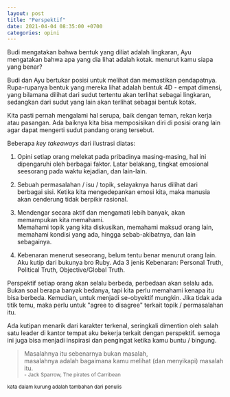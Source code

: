 ```yaml
---
layout: post
title: "Perspektif"
date: 2021-04-04 08:35:00 +0700
categories: opini
---
```


Budi mengatakan bahwa bentuk yang diliat adalah lingkaran, Ayu mengatakan bahwa apa yang dia lihat adalah kotak. menurut kamu siapa yang benar? 

Budi dan Ayu bertukar posisi untuk melihat dan memastikan pendapatnya. Rupa-rupanya bentuk yang mereka lihat adalah bentuk 4D - empat dimensi, yang bilamana dilihat dari sudut tertentu akan terlihat sebagai lingkaran, sedangkan dari sudut yang lain akan terlihat sebagai bentuk kotak.

Kita pasti pernah mengalami hal serupa, baik dengan teman, rekan kerja atau pasangan. Ada baiknya kita bisa memposisikan diri di posisi orang lain agar dapat mengerti sudut pandang orang tersebut.

Beberapa *key takeaways* dari ilustrasi diatas:

1. Opini setiap orang melekat pada pribadinya masing-masing, hal ini dipengaruhi oleh berbagai faktor. Latar belakang, tingkat emosional seesorang pada waktu kejadian, dan lain-lain.

2. Sebuah permasalahan / isu / topik, selayaknya harus dilihat dari berbagai sisi. Ketika kita mengedepankan emosi kita, maka manusia akan cenderung tidak berpikir rasional.

3. Mendengar secara aktif dan mengamati lebih banyak, akan memampukan kita memahami.<br>Memahami topik yang kita diskusikan, memahami maksud orang lain, memahami kondisi yang ada, hingga sebab-akibatnya, dan lain sebagainya.

4. Kebenaran menerut seseorang, belum tentu benar menurut orang lain. <br>Aku kutip dari bukunya bro Ruby. Ada 3 jenis Kebenaran: Personal Truth, Political Truth, Objective/Global Truth.

Perspektif setiap orang akan selalu berbeda, perbedaan akan selalu ada. Bukan soal berapa banyak bedanya, tapi kita perlu memahami kenapa itu bisa berbeda. Kemudian, untuk menjadi se-obyektif mungkin. Jika tidak ada titik temu, maka perlu untuk "agree to disagree" terkait topik / permasalahan itu.

Ada kutipan menarik dari karakter terkenal, seringkali dimention oleh salah satu leader di kantor tempat aku bekerja terkait dengan perspektif. semoga ini juga bisa menjadi inspirasi dan pengingat ketika kamu buntu / bingung.

> Masalahnya itu sebenarnya bukan masalah, 
<br>masalahnya adalah bagaimana kamu melihat (dan menyikapi) masalah itu. 
<br><small>- Jack Sparrow, The pirates of Carribean</small>

<small>kata dalam kurung adalah tambahan dari penulis</small>